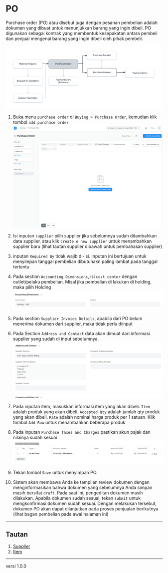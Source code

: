 # PO
Purchase order (PO) atau disebut juga dengan pesanan pembelian adalah dokumen yang dibuat untuk menunjukkan barang yang ingin dibeli.  PO digunakan sebagai kontrak yang membentuk kesepakatan antara pembeli dan penjual mengenai barang yang ingin dibeli oleh pihak pembeli.

![](/assets/buying_flow_po.png)



1. Buka menu `purchase order` di `Buying > Purchase Order`, kemudian klik tombol `add purchase order`
![](/assets/po1.PNG)

2. Isi inputan `supplier` pilih supplier jika sebelumnya sudah ditambahkan data supplier, atau klik `create e new supplier` untuk menambahkan supplier baru (lihat tautan supplier dibawah untuk pembahasan supplier)

3. inputan `Required By` tidak wajib di-isi. Inputan ini bertujuan untuk menyimpan tanggal pembelian dibutuhakn paling lambat pada tanggal tertentu 

4. Pada section `Accounting Dimensions`, isi `cost center` dengan outlet/pelaku pembelian. Misal jika pembelian di lakukan di holding, maka pilih Holding
   ![](/assets/po2.png)

5. Pada section `Supplier Invoice Details`, apabila dari PO belum menerima dokumen dari supplier, maka tidak perlu diinput
   
6. Pada Section `Address and Contact` data akan dimuat dari informasi supplier yang sudah di input sebelumnya. 
   ![](/assets/po5.png)

7. Pada inputan item, masukkan informasi item yang akan dibeli. `Item` adalah produk yang akan dibeli. `Accepted Qty` adalah jumlah qty produk yang akan dibeli. `Rate` adalah nominal harga produk per 1 satuan. Klik tombol `Add Row` untuk menambahkan beberapa produk 

8. Pada inputan `Purchase Taxes and Charges` pastikan akun pajak dan nilainya sudah sesuai
   ![](/assets/po3.png)

9. Tekan tombol `Save` untuk menyimpan PO.

10. Sistem akan membawa Anda ke tampilan review dokumen dengan menginformasikan bahwa dokumen yang sebelumnya Anda simpan masih bersifat `draft`. Pada saat ini, pengeditan dokumen masih dilakukan. Apabila dokumen sudah sesuai, tekan `submit` untuk mengkonfirmasi dokumen sudah sesuai. Dengan melakukan tersebut, dokumen PO akan dapat dilanjutkan pada proses penjualan berikutnya (lihat bagan pembelian pada awal halaman ini)

------------------
## Tautan
1. [Supplier](./supplier.md)
1. [Item](./item.md)

------------------
versi 1.0.0
